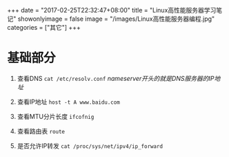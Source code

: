 +++
date = "2017-02-25T22:32:47+08:00"
title = "Linux高性能服务器学习笔记"
showonlyimage = false
image = "/images/Linux高性能服务器编程.jpg"
categories = ["其它"]
+++

# 基础部分 #

1. 查看DNS `cat /etc/resolv.conf`
*nameserver开头的就是DNS服务器的IP地址*

2. 查看IP地址 `host -t A www.baidu.com`

3. 查看MTU分片长度 `ifcofnig`

4. 查看路由表 `route`

5. 是否允许IP转发 `cat /proc/sys/net/ipv4/ip_forward`
